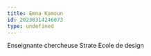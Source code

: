```yaml
---
title: Emna Kamoun
id: 20230314246073
type: undefined
---
```


Enseignante chercheuse Strate Ecole de design